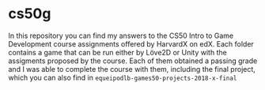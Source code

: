 # cs50g

In this repository you can find my answers to the CS50 Intro to Game Development course assignments offered by HarvardX on edX.
Each folder contains a game that can be run either by Löve2D or Unity with the assigments proposed by the course.
Each of them obtained a passing grade and I was able to complete the course with them, including the final project, 
which you can also find in `equeipodlb-games50-projects-2018-x-final`
